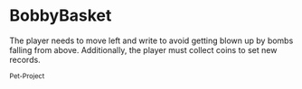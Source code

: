 # BobbyBasket

The player needs to move left and write to avoid getting blown up by bombs falling from above. Additionally, the player must collect coins to set new records.

<sup>Pet-Project</sup>

